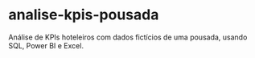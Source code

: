 # analise-kpis-pousada
Análise de KPIs hoteleiros com dados fictícios de uma pousada, usando SQL, Power BI e Excel.
